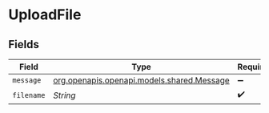 # UploadFile


## Fields

| Field                                                                        | Type                                                                         | Required                                                                     | Description                                                                  |
| ---------------------------------------------------------------------------- | ---------------------------------------------------------------------------- | ---------------------------------------------------------------------------- | ---------------------------------------------------------------------------- |
| `message`                                                                    | [org.openapis.openapi.models.shared.Message](../../models/shared/Message.md) | :heavy_minus_sign:                                                           | N/A                                                                          |
| `filename`                                                                   | *String*                                                                     | :heavy_check_mark:                                                           | N/A                                                                          |